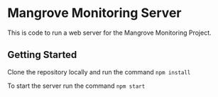 # Mangrove Monitoring Server

This is code to run a web server for the Mangrove Monitoring Project.

## Getting Started

Clone the repository locally and run the command `npm install`

To start the server run the command `npm start`